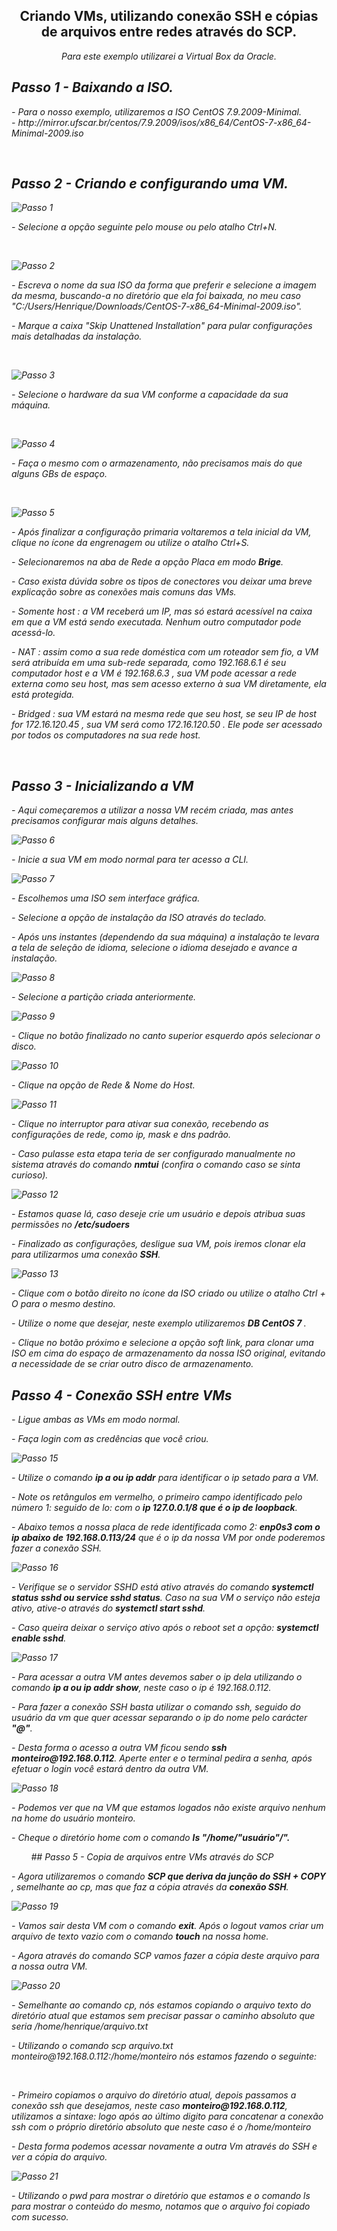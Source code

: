 <h2 p align="center" > Criando VMs, utilizando conexão SSH e cópias de arquivos entre redes através do SCP. </h2></p>

<i> <p align="center"> Para este exemplo utilizarei a Virtual Box da Oracle.</p>

## Passo 1 - Baixando a ISO.
<p>- Para o nosso exemplo, utilizaremos a ISO CentOS 7.9.2009-Minimal. <br>
- http://mirror.ufscar.br/centos/7.9.2009/isos/x86_64/CentOS-7-x86_64-Minimal-2009.iso </p>

        
## Passo 2 - Criando e configurando uma VM.

![Passo 1](imgs/Passo_1.jpg)

<p> - Selecione a opção seguinte pelo mouse ou pelo atalho Ctrl+N. </p><br>

![Passo 2](imgs/Passo_2.jpg)
        
<p>- Escreva o nome da sua ISO da forma que preferir e selecione a imagem da mesma, buscando-a no diretório que ela foi baixada, no meu caso "C:/Users/Henrique/Downloads/CentOS-7-x86_64-Minimal-2009.iso".

<p> - Marque a caixa "Skip Unattened Installation" para pular configurações mais detalhadas da instalação. </p><br>

![Passo 3](imgs/Passo_3.jpg)

<p>- Selecione o hardware da sua VM conforme a capacidade da sua máquina. </p><br>

![Passo 4](imgs/Passo_4.jpg)

<p> - Faça o mesmo com o armazenamento, não precisamos mais do que alguns GBs de espaço. </p><br>

![Passo 5](imgs/Passo_5.jpg)

</p> - Após finalizar a configuração primaria voltaremos a tela inicial da VM, clique no ícone da engrenagem ou utilize o atalho Ctrl+S. </p> 

<p> - Selecionaremos na aba de Rede a opção Placa em modo <b>Brige</b>. </p>

<p> - Caso exista dúvida sobre os tipos de conectores vou deixar uma breve explicação sobre as conexões mais comuns das VMs. </p>

<p> - Somente host : a VM receberá um IP, mas só estará acessível na caixa em que a VM está sendo executada. Nenhum outro computador pode acessá-lo. </p>

<p> - NAT : assim como a sua rede doméstica com um roteador sem fio, a VM será atribuída em uma sub-rede separada, como 192.168.6.1 é seu computador host e a VM é 192.168.6.3 , sua VM pode acessar a rede externa como seu host, mas sem acesso externo à sua VM diretamente, ela está protegida. </p>

<p> - Bridged : sua VM estará na mesma rede que seu host, se seu IP de host for 172.16.120.45 , sua VM será como 172.16.120.50 . Ele pode ser acessado por todos os computadores na sua rede host. </p><br>

## Passo 3 - Inicializando a VM

<p> - Aqui começaremos a utilizar a nossa VM recém criada, mas antes precisamos configurar mais alguns detalhes. </p>

![Passo 6](imgs/Passo_6.jpg)

<p> - Inicie a sua VM em modo normal para ter acesso a CLI. </p>

![Passo 7](imgs/Passo_7.png)

<p> - Escolhemos uma ISO sem interface gráfica. </p>

<p> - Selecione a opção de instalação da ISO através do teclado. </p>

<p> - Após uns instantes (dependendo da sua máquina) a instalação te levara a tela de seleção de idioma, selecione o idioma desejado e avance a instalação. </p>

![Passo 8](imgs/Passo_8.png)

<p> - Selecione a partição criada anteriormente. </p>

![Passo 9](imgs/Passo_9.png)

<p> - Clique no botão finalizado no canto superior esquerdo após selecionar o disco. </p>

![Passo 10](imgs/Passo_10.png)

<p> - Clique na opção de Rede & Nome do Host. </p>

![Passo 11](imgs/Passo_11.png)

<p> - Clique no interruptor para ativar sua conexão, recebendo as configurações de rede, como ip, mask e dns padrão. </p>
<p> - Caso pulasse esta etapa teria de ser configurado manualmente no sistema através do comando <b>nmtui</b> (confira o comando caso se sinta curioso). </p>

![Passo 12](imgs/Passo_12.png)

<p> - Estamos quase lá, caso deseje crie um usuário e depois atribua suas permissões no <b>/etc/sudoers</b> </p>
<p> - Finalizado as configurações, desligue sua VM, pois iremos clonar ela para utilizarmos uma conexão <b>SSH</b>. </p>

![Passo 13](imgs/Passo_13.png)

<p> - Clique com o botão direito no ícone da ISO criado ou utilize o atalho Ctrl + O para o mesmo destino.
<p>- Utilize o nome que desejar, neste exemplo utilizaremos <b>DB CentOS 7 </b>. </p>
<p> - Clique no botão próximo e selecione a opção soft link, para clonar uma ISO em cima do espaço de armazenamento da nossa ISO original, evitando a necessidade de se criar outro disco de armazenamento. </p>

## Passo 4 - Conexão SSH entre VMs

<p> - Ligue ambas as VMs em modo normal. </p> 
<p> - Faça login com as credências que você criou. </p>

![Passo 15](imgs/Passo_15.png)

<p> - Utilize o comando <b>ip a ou ip addr</b> para identificar o ip setado para a VM. </p>
<p> </p>- Note os retângulos em vermelho, o primeiro campo identificado pelo número 1: seguido de lo: com o <b>ip 127.0.0.1/8 que é o ip de loopback</b>. </p>
<p> - Abaixo temos a nossa placa de rede identificada como 2: <b> enp0s3 com o ip abaixo de 192.168.0.113/24</b> que é o ip da nossa VM por onde poderemos fazer a conexão SSH. </p>

![Passo 16](imgs/Passo_16.png)

<p> - Verifique se o servidor SSHD está ativo através do comando <b>systemctl status sshd ou service sshd status</b>. Caso na sua VM o serviço não esteja ativo, ative-o através do <b>systemctl start sshd</b>. </p>
<p> - Caso queira deixar o serviço ativo após o reboot set a opção: <b>systemctl enable sshd</b>. </p>

![Passo 17](imgs/Passo_17.png)

<p> - Para acessar a outra VM antes devemos saber o ip dela utilizando o comando <b>ip a ou ip addr show</b>, neste caso o ip é 192.168.0.112. </p>
<p> - Para fazer a conexão SSH basta utilizar o comando ssh, seguido do usuário da vm que quer acessar separando o ip do nome pelo carácter <b>"@"</b>. </p>
<p> - Desta forma o acesso a outra VM ficou sendo <b>ssh monteiro@192.168.0.112</b>. Aperte enter e o terminal pedira a senha, após efetuar o login você estará dentro da outra VM. </p>

![Passo 18](imgs/Passo_18.png)

<p> - Podemos ver que na VM que estamos logados não existe arquivo nenhum na home do usuário monteiro. </p>
<p> - Cheque o diretório home com o comando <b>ls "/home/"usuário"/". </b></p>
        
## Passo 5 - Copia de arquivos entre VMs através do SCP

<p> - Agora utilizaremos o comando <b>SCP que deriva da junção do SSH + COPY </b>, semelhante ao cp, mas que faz a cópia através da <b>conexão SSH</b>. </p>

![Passo 19](imgs/Passo_19.png)

<p> - Vamos sair desta VM com o comando <b>exit</b>. Após o logout vamos criar um arquivo de texto vazio com o comando <b>touch</b> na nossa home. </p>
<p> - Agora através do comando SCP vamos fazer a cópia deste arquivo para a nossa outra VM. </p>

![Passo 20](imgs/Passo_20.png)
     
<p> - Semelhante ao comando cp, nós estamos copiando o arquivo texto do diretório atual que estamos sem precisar passar o caminho absoluto que seria /home/henrique/arquivo.txt </p>
<p>- Utilizando o comando scp arquivo.txt monteiro@192.168.0.112:/home/monteiro nós estamos fazendo o seguinte: </p>
        
<p> - Primeiro copiamos o arquivo do diretório atual, depois passamos a conexão ssh que desejamos, neste caso <b>monteiro@192.168.0.112</b>, utilizamos a sintaxe: logo após ao último digito para concatenar a conexão ssh com o próprio diretório absoluto que neste caso é o /home/monteiro </p>

<p> - Desta forma podemos acessar novamente a outra Vm através do SSH e ver a cópia do arquivo. </p>

![Passo 21](imgs/Passo_21.png)

<p> - Utilizando o pwd para mostrar o diretório que estamos e o comando ls para mostrar o conteúdo do mesmo, notamos que o arquivo foi copiado com sucesso. </p>




        













        














    
        
